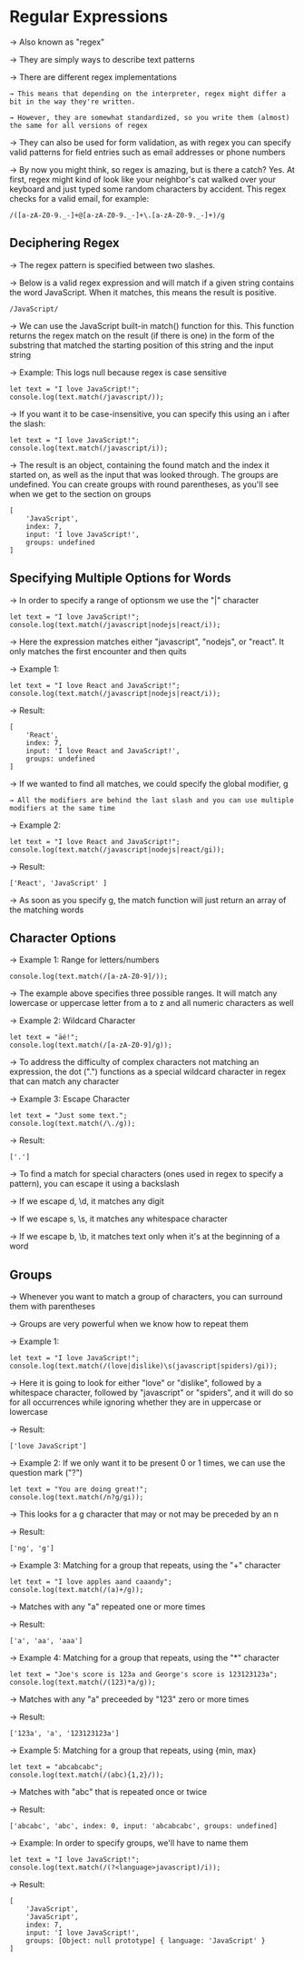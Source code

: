 # Regular Expressions

→ Also known as "regex"

→ They are simply ways to describe text patterns

→ There are different regex implementations

    → This means that depending on the interpreter, regex might differ a bit in the way they're written. 
    
    → However, they are somewhat standardized, so you write them (almost) the same for all versions of regex

→ They can also be used for form validation, as with regex you can specify valid patterns for field entries such as email addresses or phone numbers

→ By now you might think, so regex is amazing, but is there a catch?  Yes. At first, regex might kind of look like your neighbor's cat walked over your keyboard and just typed some random characters by accident. This regex checks for a valid email, for example:


    /([a-zA-Z0-9._-]+@[a-zA-Z0-9._-]+\.[a-zA-Z0-9._-]+)/g

## Deciphering Regex 

→ The regex pattern is specified between two slashes. 

→ Below is a valid regex expression and will match if a given string contains the word JavaScript. When it matches, this means the result is positive. 

    /JavaScript/
    
→ We can use the JavaScript built-in match() function for this. This function returns the regex match on the result (if there is one) in the form of the substring that matched the starting position of this string and the input string

→ Example: This logs null because regex is case sensitive

  
    let text = "I love JavaScript!";
    console.log(text.match(/javascript/));


→ If you want it to be case-insensitive, you can specify this using an i after the slash:

  
    let text = "I love JavaScript!";
    console.log(text.match(/javascript/i));
  

→ The result is an object, containing the found match and the index it started on, as well as the input that was looked through. The groups are undefined. You can create groups with round parentheses, as you'll see when we get to the section on groups

    [
        'JavaScript',
        index: 7,
        input: 'I love JavaScript!',
        groups: undefined
    ]

## Specifying Multiple Options for Words

→ In order to specify a range of optionsm we use the "|" character

    let text = "I love JavaScript!";
    console.log(text.match(/javascript|nodejs|react/i));

→ Here the expression matches either "javascript", "nodejs", or "react". It only matches the first encounter and then quits

→ Example 1:

    let text = "I love React and JavaScript!";
    console.log(text.match(/javascript|nodejs|react/i));

→ Result:

    [
        'React',
        index: 7,
        input: 'I love React and JavaScript!',
        groups: undefined
    ]

→ If we wanted to find all matches, we could specify the global modifier, g

    → All the modifiers are behind the last slash and you can use multiple modifiers at the same time


→ Example 2:

    let text = "I love React and JavaScript!";
    console.log(text.match(/javascript|nodejs|react/gi));

→ Result:

    ['React', 'JavaScript' ]

→ As soon as you specify g, the match function will just return an array of the matching words

## Character Options 

→ Example 1: Range for letters/numbers

    console.log(text.match(/[a-zA-Z0-9]/));

→ The example above specifies three possible ranges. It will match any lowercase or uppercase letter from a to z and all numeric characters as well

→ Example 2: Wildcard Character

    let text = "äé!";
    console.log(text.match(/[a-zA-Z0-9]/g));

→ To address the difficulty of complex characters not matching an expression, the dot (".") functions as a special wildcard character in regex that can match any character

→ Example 3: Escape Character

    let text = "Just some text.";
    console.log(text.match(/\./g));

→ Result:

    ['.']

→ To find a match for special characters (ones used in regex to specify a pattern), you can escape it using a backslash

→ If we escape d, \d, it matches any digit

→ If we escape s, \s, it matches any whitespace character

→ If we escape b, \b, it matches text only when it's at the beginning of a word

## Groups

→  Whenever you want to match a group of characters, you can surround them with parentheses

→ Groups are very powerful when we know how to repeat them

→ Example 1:

    let text = "I love JavaScript!";
    console.log(text.match(/(love|dislike)\s(javascript|spiders)/gi));

→ Here it is going to look for either "love" or "dislike", followed by a whitespace character, followed by "javascript" or "spiders", and it will do so for all occurrences while ignoring whether they are in uppercase or lowercase

→ Result: 

    ['love JavaScript']


→ Example 2: If we only want it to be present 0 or 1 times, we can use the question mark ("?")

    let text = "You are doing great!";
    console.log(text.match(/n?g/gi));

→ This looks for a g character that may or not may be preceded by an n

→ Result: 

    ['ng', 'g']


→ Example 3: Matching for a group that repeats, using the "+" character

    let text = "I love apples aand caaandy";
    console.log(text.match(/(a)+/g));         

→ Matches with any "a" repeated one or more times

→ Result: 

    ['a', 'aa', 'aaa']


→ Example 4: Matching for a group that repeats, using the "*" character

    let text = "Joe's score is 123a and George's score is 123123123a";
    console.log(text.match(/(123)*a/g));     

→ Matches with any "a" preceeded by "123" zero or more times

→ Result: 

    ['123a', 'a', '123123123a']


→ Example 5: Matching for a group that repeats, using {min, max}

    let text = "abcabcabc";
    console.log(text.match(/(abc){1,2}/));

→ Matches with "abc" that is repeated once or twice

→ Result:

    ['abcabc', 'abc', index: 0, input: 'abcabcabc', groups: undefined]


→ Example: In order to specify groups, we'll have to name them

    let text = "I love JavaScript!";
    console.log(text.match(/(?<language>javascript)/i));

→ Result:

    [
        'JavaScript',
        'JavaScript',
        index: 7,
        input: 'I love JavaScript!',
        groups: [Object: null prototype] { language: 'JavaScript' }
    ]





















